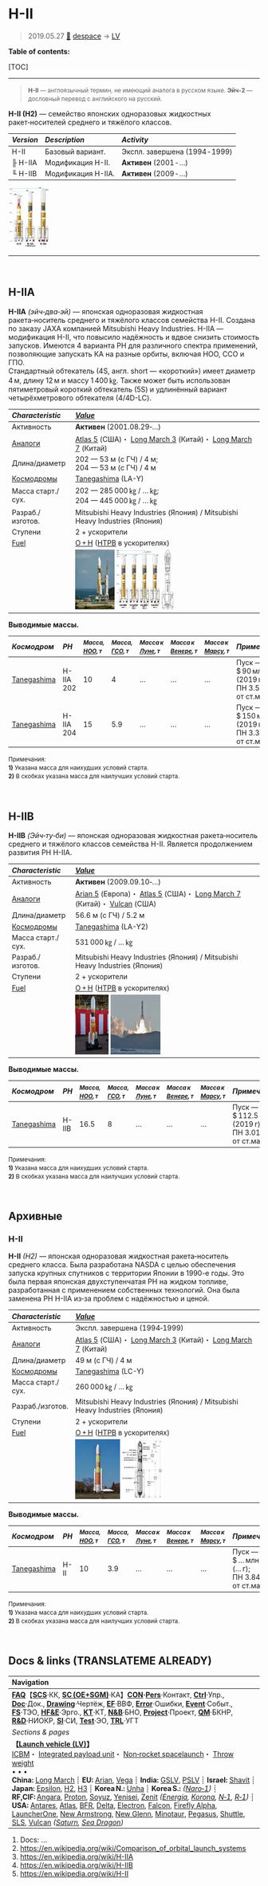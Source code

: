 # H-II
> 2019.05.27 [🚀](../index/index.md) [despace](index.md) → [LV](lv.md)

**Table of contents:**

[TOC]

---

> <small>**H-II** — англоязычный термин, не имеющий аналога в русском языке. **Эйч‑2** — дословный перевод с английского на русский.</small>

**H-II (H2)** — семейство японских одноразовых жидкостных ракет‑носителей среднего и тяжёлого классов.

|*Version*|*Description*|*Activity*|
|:-|:-|:-|
|H-II|Базовый вариант.|Экспл. завершена (1994 ‑ 1999)|
|╟ H-IIA|Модификация H-II.|**Активен** (2001 ‑ …)|
|╙ H-IIB|Модификация H-IIA.|**Активен** (2009 ‑ …)|

[![](f/lv/h/h2_family_thumb.webp)](f/lv/h/h2_family.webp)



---

<p style="page-break-after:always"> </p>

## H-IIA
**H-IIA** *(эйч‑два‑эй)* — японская одноразовая жидкостная ракета‑носитель среднего и тяжёлого классов семейства H-II. Создана по заказу JAXA компанией Mitsubishi Heavy Industries. H-IIA — модификация H-II, что повысило надёжность и вдвое снизить стоимость запусков. Имеются 4 варианта РН для различного спектра применений, позволяющие запускать КА на разные орбиты, включая НОО, ССО и ГПО.  
Стандартный обтекатель (4S, англ. short — «короткий») имеет диаметр 4 м, длину 12 м и массу 1 400 ㎏. Также может быть использован пятиметровый короткий обтекатель (5S) и удлинённый вариант четырёхметрового обтекателя (4/4D-LC).

|*Characteristic*|*[Value](si.md)*|
|:-|:-|
|Активность|**Активен** (2001.08.29‑…)|
|[Аналоги](analogue.md)|[Atlas 5](atlas.md) (США)・ [Long March 3](long_march.md) (Китай)・ [Long March 7](long_march.md) (Китай)|
|Длина/диаметр|202 — 53 м (с ГЧ) / 4 м;<br> 204 — 53 м (с ГЧ) / 4 м|
|[Космодромы](spaceport.md)|[Tanegashima](spaceport.md) (LA-Y)|
|Масса старт./сух.|202 — 285 000 ㎏ / … ㎏;<br> 204 — 445 000 ㎏ / … ㎏|
|Разраб./изготов.|Mitsubishi Heavy Industries (Япония) / Mitsubishi Heavy Industries (Япония)|
|Ступени|2 + ускорители|
|[Fuel](ps.md)|[O + H](o_plus.md) ([HTPB](ps.md) в ускорителях)|
| |[![](f/lv/h/h2a_2014_thumb.webp)](f/lv/h/h2a_2014.webp) [![](f/lv/h/h2a_family_thumb.webp)](f/lv/h/h2a_family.webp) [![](f/lv/h/h2a_lv_thumb.webp)](f/lv/h/h2a_lv.webp)|

**Выводимые массы.**

|*Космодром*|*РН*|<small>*Масса,<br> [НОО](nnb.md), т*</small>|<small>*Масса,<br> [ГСО](nnb.md), т*</small>|<small>*Масса к<br> [Луне](moon.md), т*</small>|<small>*Масса к<br> [Венере](venus.md), т*</small>|<small>*Масса к<br> [Марсу](mars.md), т*</small>|*Примечания*|
|:-|:-|:-|:-|:-|:-|:-|:-|
|[Tanegashima](spaceport.md)|H-IIA 202|10|4|…|…|…|Пуск — $ 90 млн (2019 г);<br> ПН 3.50 % от ст.массы|
|[Tanegashima](spaceport.md)|H-IIA 204|15|5.9|…|…|…|Пуск — $ 150 млн (2019 г);<br> ПН 3.37 % от ст.массы|

<small>Примечания:<br> **1)** Указана масса для наихудших условий старта.<br> **2)** В скобках указана масса для наилучших условий старта.</small>



<p style="page-break-after:always"> </p>

## H-IIB
**H-IIB** *(Эйч‑ту‑би)* — японская одноразовая жидкостная ракета‑носитель среднего и тяжёлого классов семейства H-II. Является продолжением развития РН H-IIA.

|*Characteristic*|*[Value](si.md)*|
|:-|:-|
|Активность|**Активен** (2009.09.10‑…)|
|[Аналоги](analogue.md)|[Arian 5](arian.md) (Европа)・ [Atlas 5](atlas.md) (США)・ [Long March 7](long_march.md) (Китай)・ [Vulcan](vulcan.md) (США)|
|Длина/диаметр|56.6 м (с ГЧ) / 5.2 м|
|[Космодромы](spaceport.md)|[Tanegashima](spaceport.md) (LA-Y2)|
|Масса старт./сух.|531 000 ㎏ / … ㎏|
|Разраб./изготов.|Mitsubishi Heavy Industries (Япония) / Mitsubishi Heavy Industries (Япония)|
|Ступени|2 + ускорители|
|[Fuel](ps.md)|[O + H](o_plus.md) ([HTPB](ps.md) в ускорителях)|
| |[![](f/lv/h/h2b_model_thumb.webp)](f/lv/h/h2b_model.webp)  [![](f/lv/h/h2b_launch2011_thumb.webp)](f/lv/h/h2b_launch2011.webp)|

**Выводимые массы.**

|*Космодром*|*РН*|<small>*Масса,<br> [НОО](nnb.md), т*</small>|<small>*Масса,<br> [ГСО](nnb.md), т*</small>|<small>*Масса к<br> [Луне](moon.md), т*</small>|<small>*Масса к<br> [Венере](venus.md), т*</small>|<small>*Масса к<br> [Марсу](mars.md), т*</small>|*Примечания*|
|:-|:-|:-|:-|:-|:-|:-|:-|
|[Tanegashima](spaceport.md)|H-IIB|16.5|8|…|…|…|Пуск — $ 112.5 млн (2019 г);<br> ПН 3.01 % от ст.массы|

<small>Примечания:<br> **1)** Указана масса для наихудших условий старта.<br> **2)** В скобках указана масса для наилучших условий старта.</small>



<p style="page-break-after:always"> </p>

## Архивные

### H-II
**H-II** *(H2)* — японская одноразовая жидкостная ракета‑носитель среднего класса. Была разработана NASDA с целью обеспечения запуска крупных спутников с территории Японии в 1990-е годы. Это была первая японская двухступенчатая РН на жидком топливе, разработанная с применением собственных технологий. Она была заменена РН H-IIA из‑за проблем с надёжностью и ценой.

|*Characteristic*|*[Value](si.md)*|
|:-|:-|
|Активность|Экспл. завершена (1994‑1999)|
|[Аналоги](analogue.md)|[Atlas 5](atlas.md) (США)・ [Long March 3](long_march.md) (Китай)・ [Long March 7](long_march.md) (Китай)|
|Длина/диаметр|49 м (с ГЧ) / 4 м|
|[Космодромы](spaceport.md)|[Tanegashima](spaceport.md) (LC-Y)|
|Масса старт./сух.|260 000 ㎏ / … ㎏|
|Разраб./изготов.|Mitsubishi Heavy Industries (Япония) / Mitsubishi Heavy Industries (Япония)|
|Ступени|2 + ускорители|
|[Fuel](ps.md)|[O + H](o_plus.md) ([HTPB](ps.md) в ускорителях)|
| |[![](f/lv/h/h2_2016_thumb.webp)](f/lv/h/h2_2016.webp)  [![](f/lv/h/h2_cut_view_thumb.webp)](f/lv/h/h2_cut_view.webp)|

**Выводимые массы.**

|*Космодром*|*РН*|<small>*Масса,<br> [НОО](nnb.md), т*</small>|<small>*Масса,<br> [ГСО](nnb.md), т*</small>|<small>*Масса к<br> [Луне](moon.md), т*</small>|<small>*Масса к<br> [Венере](venus.md), т*</small>|<small>*Масса к<br> [Марсу](mars.md), т*</small>|*Примечания*|
|:-|:-|:-|:-|:-|:-|:-|:-|
|[Tanegashima](spaceport.md)|H-II|10|3.9|…|…|…|Пуск — $ … млн (… г);<br> ПН 3.84 % от ст.массы|

<small>Примечания:<br> **1)** Указана масса для наихудших условий старта.<br> **2)** В скобках указана масса для наилучших условий старта.</small>



<p style="page-break-after:always"> </p>

## Docs & links (TRANSLATEME ALREADY)
|Navigation|
|:-|
|**[FAQ](faq.md)**【**[SCS](scs.md)**·КК, **[SC (OE+SGM)](sc.md)**·КА】**[CON](contact.md)·[Pers](person.md)**·Контакт, **[Ctrl](control.md)**·Упр., **[Doc](doc.md)**·Док., **[Drawing](drawing.md)**·Чертёж, **[EF](ef.md)**·ВВФ, **[Error](error.md)**·Ошибки, **[Event](event.md)**·Событ., **[FS](fs.md)**·ТЭО, **[HF&E](hfe.md)**·Эрго., **[KT](kt.md)**·КТ, **[N&B](nnb.md)**·БНО, **[Project](project.md)**·Проект, **[QM](qm.md)**·БКНР, **[R&D](rnd.md)**·НИОКР, **[SI](si.md)**·СИ, **[Test](test.md)**·ЭО, **[TRL](trl.md)**·УГТ|
|*Sections & pages*|
|**【[Launch vehicle (LV)](lv.md)】**<br> [ICBM](icbm.md)・ [Integrated payload unit](lv.md)・ [Non‑rocket spacelaunch](nrs.md)・ [Throw weight](throw_weight.md)<br>• • •<br> **China:** [Long March](long_march.md) ┊ **EU:** [Arian](arian.md), [Vega](vega.md) ┊ **India:** [GSLV](gslv.md), [PSLV](pslv.md) ┊ **Israel:** [Shavit](shavit.md) ┊ **Japan:** [Epsilon](epsilon.md), [H2](h2.md), [H3](h3.md) ┊ **Korea N.:** [Unha](unha.md) ┊ **Korea S.:** *([Naro‑1](naro_1.md))* ┊ **RF,CIF:** [Angara](angara.md), [Proton](proton.md), [Soyuz](soyuz.md), [Yenisei](yenisei.md), [Zenit](zenit.md) *([Energia](energia.md), [Korona](korona.md), [N‑1](n_1.md), [R‑1](r_7.md))* ┊ **USA:** [Antares](antares.md), [Atlas](atlas.md), [BFR](bfr.md), [Delta](delta.md), [Electron](electron.md), [Falcon](falcon.md), [Firefly Alpha](firefly_alpha.md), [LauncherOne](launcherone.md), [New Armstrong](new_armstrong.md), [New Glenn](new_glenn.md), [Minotaur](minotaur.md), [Pegasus](pegasus.md), [Shuttle](shuttle.md), [SLS](sls.md), [Vulcan](vulcan.md) *([Saturn](saturn_lv.md), [Sea Dragon](sea_dragon.md))*|

   1. Docs: …
   1. <https://en.wikipedia.org/wiki/Comparison_of_orbital_launch_systems>
   1. <https://en.wikipedia.org/wiki/H-IIA>
   1. <https://en.wikipedia.org/wiki/H-IIB>
   1. <https://en.wikipedia.org/wiki/H-II>
